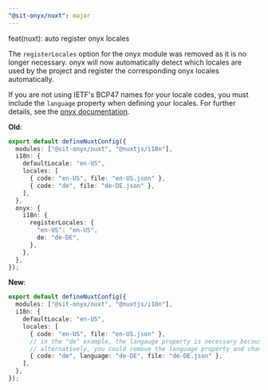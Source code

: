 ```yaml
---
"@sit-onyx/nuxt": major
---
```


feat(nuxt): auto register onyx locales

The `registerLocales` option for the onyx module was removed as it is no longer necessary.
onyx will now automatically detect which locales are used by the project and register the corresponding onyx locales automatically.

If you are not using IETF's BCP47 names for your locale codes, you must include the `language` property when defining your locales.
For further details, see the [onyx documentation](https://onyx.schwarz/development/packages/nuxt.html#setup).

**Old**:

```ts
export default defineNuxtConfig({
  modules: ["@sit-onyx/nuxt", "@nuxtjs/i18n"],
  i18n: {
    defaultLocale: "en-US",
    locales: [
      { code: "en-US", file: "en-US.json" },
      { code: "de", file: "de-DE.json" },
    ],
  },
  onyx: {
    i18n: {
      registerLocales: {
        "en-US": "en-US",
        de: "de-DE",
      },
    },
  },
});
```

**New**:

```ts
export default defineNuxtConfig({
  modules: ["@sit-onyx/nuxt", "@nuxtjs/i18n"],
  i18n: {
    defaultLocale: "en-US",
    locales: [
      { code: "en-US", file: "en-US.json" },
      // in the "de" example, the langauge property is necessary because the "de" code is not a valid IETF's BCP47 code
      // alternatively, you could remove the language property and change to code to "de-DE"
      { code: "de", language: "de-DE", file: "de-DE.json" },
    ],
  },
});
```
